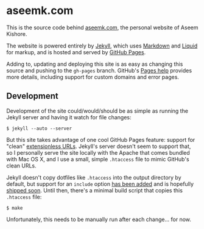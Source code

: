 # aseemk.com

This is the source code behind [aseemk.com](http://aseemk.com/), the personal
website of Aseem Kishore.

The website is powered entirely by [Jekyll](http://jekyllrb.com), which uses
[Markdown](http://daringfireball.net/projects/markdown/) and
[Liquid](http://www.liquidmarkup.org/) for markup, and is hosted and served by
[GitHub Pages](http://pages.github.com/).

Adding to, updating and deploying this site is as easy as changing this source
and pushing to the `gh-pages` branch. GitHub's
[Pages help](https://help.github.com/categories/20/articles) provides more
details, including support for custom domains and error pages.

## Development

Development of the site could/would/should be as simple as running the Jekyll
server and having it watch for file changes:

    $ jekyll --auto --server

But this site takes advantage of one cool GitHub Pages feature: support for
"clean" [extensionless URLs](http://gh-pages-test.aseemk.com/). Jekyll's
server doesn't seem to support that, so I personally serve the site locally
with the Apache that comes bundled with Mac OS X, and I use a small, simple
`.htaccess` file to mimic GitHub's clean URLs.

Jekyll doesn't copy dotfiles like `.htaccess` into the output directory by
default, but support for an `include` option
[has been added](https://github.com/mojombo/jekyll/pull/261) and is hopefully
[shipped soon](https://github.com/mojombo/jekyll/blob/master/History.txt).
Until then, there's a minimal build script that copies this `.htaccess` file:

    $ make

Unfortunately, this needs to be manually run after each change... for now.
